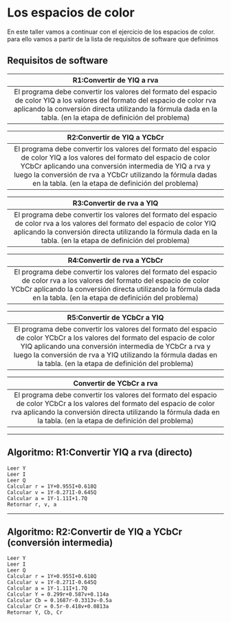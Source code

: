 # Los espacios de color
En este taller vamos a continuar con el ejercicio de los espacios de color. para ello vamos a partir de la lista de requisitos de software que definimos

## Requisitos de software

 |R1:Convertir de YIQ a rva |
 | :-------------: |
|El programa debe convertir los valores del formato del espacio de color YIQ a los valores del formato del espacio de color rva aplicando la conversión directa utilizando la fórmula dada en la tabla. (en la etapa de definición del problema)|

|R2:Convertir de YIQ a YCbCr|
| :-------------: |
|El programa debe convertir los valores del formato del espacio de color YIQ a los valores del formato del espacio de color YCbCr aplicando una conversión intermedia de YIQ a rva y luego la conversión de rva a YCbCr utilizando la fórmula dadas en la tabla. (en la etapa de definición del problema)|

|R3:Convertir de rva a YIQ|
| :-------------: |
|El programa debe convertir los valores del formato del espacio de color rva a los valores del formato del espacio de color YIQ aplicando la conversión directa utilizando la fórmula dada en la tabla. (en la etapa de definición del problema)|

|R4:Convertir de rva a YCbCr|
| :-------------: |
|El programa debe convertir los valores del formato del espacio de color rva a los valores del formato del espacio de color YCbCr aplicando la conversión directa utilizando la fórmula dada en la tabla. (en la etapa de definición del problema)|  

|R5:Convertir de YCbCr a YIQ|
| :-------------: |
|El programa debe convertir los valores del formato del espacio de color YCbCr a los valores del formato del espacio de color YIQ aplicando una conversión intermedia de YCbCr a rva y luego la conversión de rva a YIQ utilizando la fórmula dadas en la tabla. (en la etapa de definición del problema)|

|Convertir de YCbCr a rva|
| :-------------: |
|El programa debe convertir los valores del formato del espacio de color YCbCr a los valores del formato del espacio de color rva aplicando la conversión directa utilizando la fórmula dada en la tabla. (en la etapa de definición del problema)  |

---
Algoritmo: R1:Convertir YIQ a rva (directo)
---
	Leer Y
	Leer I
	Leer Q
	Calcular r = 1Y+0.955I+0.618Q
	Calcular v = 1Y-0.271I-0.645Q
	Calcular a = 1Y-1.11I+1.7Q
	Retornar r, v, a


---
Algoritmo: R2:Convertir de YIQ a YCbCr (conversión intermedia)
---
	Leer Y
	Leer I
	Leer Q
	Calcular r = 1Y+0.955I+0.618Q
	Calcular v = 1Y-0.271I-0.645Q
	Calcular a = 1Y-1.11I+1.7Q
	Calcular Y = 0.299r+0.587v+0.114a
	Calcular Cb = 0.1687r-0.3313v-0.5a
	Calcular Cr = 0.5r-0.418v+0.0813a
	Retornar Y, Cb, Cr
